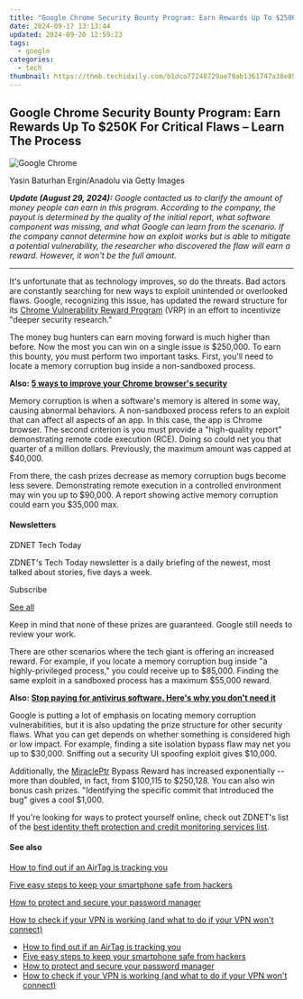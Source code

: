 ```yaml
---
title: "Google Chrome Security Bounty Program: Earn Rewards Up To $250K For Critical Flaws – Learn The Process"
date: 2024-09-17 13:13:44
updated: 2024-09-20 12:59:23
tags:
  - google
categories:
  - tech
thumbnail: https://thmb.techidaily.com/b1dca77248729ae79ab1361747a38e85586597f7f453dbe6b343c97f8212615b.jpg
---
```


## Google Chrome Security Bounty Program: Earn Rewards Up To $250K For Critical Flaws – Learn The Process

![Google Chrome](https://www.zdnet.com/a/img/resize/95a440f929e98f132304cc97d483a4214fbec4be/2024/08/28/81d2745c-9d51-44e4-8d4e-9bf925b5eb79/gettyimages-1884464740.jpg?auto=webp&width=1280)

Yasin Baturhan Ergin/Anadolu via Getty Images

_**Update (August 29, 2024):** Google contacted us to clarify the amount of money people can earn in this program. According to the company, the payout is determined by the quality of the initial report, what software component was missing, and what Google can learn from the scenario. If the company cannot determine how an exploit works but is able to mitigate a potential vulnerability, the researcher who discovered the flaw will earn a reward. However, it won't be the full amount._

---

It's unfortunate that as technology improves, so do the threats. Bad actors are constantly searching for new ways to exploit unintended or overlooked flaws. Google, recognizing this issue, has updated the reward structure for its [Chrome Vulnerability Reward Program](https://bughunters.google.com/about/rules/chrome-friends/5745167867576320/chrome-vulnerability-reward-program-rules#link={) (VRP) in an effort to incentivize "deeper security research."

The money bug hunters can earn moving forward is much higher than before. Now the most you can win on a single issue is $250,000\. To earn this bounty, you must perform two important tasks. First, you'll need to locate a memory corruption bug inside a non-sandboxed process. 

**Also: [5 ways to improve your Chrome browser's security](https://www.zdnet.com/article/5-ways-to-improve-your-chrome-browsers-security-and-why-you-should/)**

Memory corruption is when a software's memory is altered in some way, causing abnormal behaviors. A non-sandboxed process refers to an exploit that can affect all aspects of an app. In this case, the app is Chrome browser. The second criterion is you must provide a "high-quality report" demonstrating remote code execution (RCE). Doing so could net you that quarter of a million dollars. Previously, the maximum amount was capped at $40,000.

From there, the cash prizes decrease as memory corruption bugs become less severe. Demonstrating remote execution in a controlled environment may win you up to $90,000\. A report showing active memory corruption could earn you $35,000 max. 

#### Newsletters

ZDNET Tech Today

ZDNET's Tech Today newsletter is a daily briefing of the newest, most talked about stories, five days a week.

 Subscribe

[See all](https://www.zdnet.com/newsletters/)

Keep in mind that none of these prizes are guaranteed. Google still needs to review your work. 

There are other scenarios where the tech giant is offering an increased reward. For example, if you locate a memory corruption bug inside "a highly-privileged process," you could receive up to $85,000\. Finding the same exploit in a sandboxed process has a maximum $55,000 reward.

**Also: [Stop paying for antivirus software. Here's why you don't need it](https://www.zdnet.com/article/stop-paying-for-antivirus-software-heres-why-you-dont-need-it/)**

Google is putting a lot of emphasis on locating memory corruption vulnerabilities, but it is also updating the prize structure for other security flaws. What you can get depends on whether something is considered high or low impact. For example, finding a site isolation bypass flaw may net you up to $30,000\. Sniffing out a security UI spoofing exploit gives $10,000.

Additionally, the [MiraclePtr](https://security.googleblog.com/2022/09/use-after-freedom-miracleptr.html) Bypass Reward has increased exponentially -- more than doubled, in fact, from $100,115 to $250,128\. You can also win bonus cash prizes. "Identifying the specific commit that introduced the bug" gives a cool $1,000.

If you're looking for ways to protect yourself online, check out ZDNET's list of the [best identity theft protection and credit monitoring services list](https://www.zdnet.com/article/best-identity-theft-protection-and-credit-monitoring-service/).

#### See also

[How to find out if an AirTag is tracking you](https://www.zdnet.com/article/how-to-find-out-if-an-airtag-is-tracking-you/ "How to find out if an AirTag is tracking you")

[Five easy steps to keep your smartphone safe from hackers](https://www.zdnet.com/article/five-easy-steps-to-keep-your-smartphone-safe-from-hackers/ "Five easy steps to keep your smartphone safe from hackers")

[How to protect and secure your password manager](https://www.zdnet.com/article/how-to-protect-and-secure-your-password-manager/ "How to protect and secure your password manager")

[How to check if your VPN is working (and what to do if your VPN won't connect)](https://www.zdnet.com/article/how-to-check-if-your-vpn-is-working-and-what-to-do-if-your-vpn-wont-connect/ "How to check if your VPN is working (and what to do if your VPN won't connect)")

* [How to find out if an AirTag is tracking you](https://www.zdnet.com/article/how-to-find-out-if-an-airtag-is-tracking-you/ "How to find out if an AirTag is tracking you")
* [Five easy steps to keep your smartphone safe from hackers](https://www.zdnet.com/article/five-easy-steps-to-keep-your-smartphone-safe-from-hackers/ "Five easy steps to keep your smartphone safe from hackers")
* [How to protect and secure your password manager](https://www.zdnet.com/article/how-to-protect-and-secure-your-password-manager/ "How to protect and secure your password manager")
* [How to check if your VPN is working (and what to do if your VPN won't connect)](https://www.zdnet.com/article/how-to-check-if-your-vpn-is-working-and-what-to-do-if-your-vpn-wont-connect/ "How to check if your VPN is working (and what to do if your VPN won't connect)")

<ins class="adsbygoogle"
     style="display:block"
     data-ad-format="autorelaxed"
     data-ad-client="ca-pub-7571918770474297"
     data-ad-slot="1223367746"></ins>



<ins class="adsbygoogle"
     style="display:block"
     data-ad-client="ca-pub-7571918770474297"
     data-ad-slot="8358498916"
     data-ad-format="auto"
     data-full-width-responsive="true"></ins>
